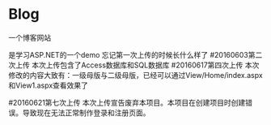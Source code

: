 # Blog
一个博客网站

是学习ASP.NET的一个demo
忘记第一次上传的时候长什么样了
#20160603第二次上传
本次上传包含了Access数据库和SQL数据库
#20160617第四次上传
本次修改的内容大致有：一级母版与二级母版，已经可以通过View/Home/index.aspx和View1.aspx查看效果了

#20160621第七次上传
本次上传宣告废弃本项目。本项目在创建项目时创建错误。导致现在无法正常制作登录和注册页面。
